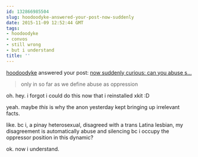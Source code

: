 ```yaml
---
id: 132866985504
slug: hoodoodyke-answered-your-post-now-suddenly
date: 2015-11-09 12:52:44 GMT
tags:
- hoodoodyke
- convos
- still wrong
- but i understand
title: ''
---
```

[hoodoodyke](http://hoodoodyke.tumblr.com/) answered your post: [now suddenly curious:&#10;&#10;can you abuse s...](http://mxb.ca/post/132866556239/now-suddenly-curious-can-you-abuse-someone)
> only in so far as we define abuse as oppression

oh. hey. i forgot i could do this now that i reinstalled xkit :D

yeah. maybe *this* is why the anon yesterday kept bringing up irrelevant facts.

like. bc i, a pinay heterosexual, disagreed with a trans Latina lesbian, my disagreement is automatically abuse and silencing bc i occupy the oppressor position in this dynamic?

ok. now i understand.